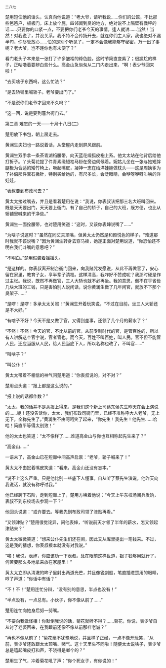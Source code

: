     二八七 

   楚用短住他的话头，认真向他说道：“老大爷，请听我说……你们的公馆，不比那些笆笆户，板板门，床上放个屁，四邻闻到臭的地方，绝对说不上隔壁有戥秤的话……只要你的口紧一点，不要把你们老爷今天的事情，逢人就讲……当然！当然！对我说了，并没关系，我不特不会传扬开去，就连你们主人家，我也绝对不漏半句，你尽管放心……怕的是别个听见了，一定不会像我能够守秘密，万一出了事呢？老大爷，岂不连你也有未便了？”

   看门老头子本来是一张打了许多皱褶的绛色脸，这时节简直变紫了；很尴尬的样子，正咕噜着要辨白些什么。高金山急匆匆从二门内走出来，“啊！表少爷回来啦！”

   “去买啥子东西吗，这么忙法？”

   “是去轿铺里喊轿子。老爷要出门了。”

   “不是说你们老爷才回来不久吗？”

   “这一回，说是要到藩台衙门去。”

   第三章 难忘的一天——十月十八日(二)

   楚用放下书包，朝上房走去。

   黄澜生夫妇也一路说着话，从堂屋内走到屏风跟前。

   黄澜生双手拿一条茶青湖绉腰带，向天蓝花缎狐皮袍上系。他太太站在他背后给他打折子。丫头菊花提了件青素缎短袖马褂在旁边伺候着。婉姑儿坐在一张与她短胖腿极为合适的矮竹椅上，噘起嘴皮，凝神一志在给洋娃娃做枕头——这是周姨爹为了补偿那件宝石撇针，特别买给她的，有尺多长，会眨眼睛，会咿呀咿呀叫唤的洋娃娃。

   “表叔要到布政司去？”

   黄太太接过嘴去，并且是看着楚用在说：“我说，你表叔该把那三名大班叫回来。既是天天要出门，天天要上衙门，有了自己的轿子，自己的大班，既方便，也比从轿铺里喊来的干净些。”

   黄澜生一面拴腰带，也对楚用笑道：“这时，又该你表婶说嘴了……”

   “为啥子说这时？”虽然在同丈夫顶嘴，但黄太太仍然是和颜悦色的样子，“难道那时我就不该说嘴？”因为黄澜生转身去穿马褂，她遂正面对楚用说道，“你恐怕还不明白我们斗嘴的意思吧？”

   “不明白。”楚用假装着摇摇头。

   “是这样的。你表叔离开制台衙门回来，向我赌咒发愿说，从此不再做官了，安心留在家里，教育子女，享半辈子清福。这样清高，我咋好不赞成呢？我那时硬是作过主张。我说，既然不再做官，三人大轿也就不必再坐。我的意思，倒不在乎省俭几块大班的工钱，只是害怕别人说闲话，说你黄澜生做了几年闲官，就放不下那个臭架子……”

   “是啰！是啰！多承太太关照！”黄澜生开着玩笑说，“不过在目前，坐三人大轿还是不大好。”

   “有啥子不好？今天不是又做了官，又得到差事，还领了几个月的薪水了？”

   “不然！不然！今天的官，不比从前的官。从前专制时代的官，是管百姓的，所以有人讲解这个官字说，官者管也。而今天，百姓不叫百姓，叫人民。官不但不能管人民，还应当服从人民，给人民当底下人，所以名称也改了，不叫官……”

   “叫啥子？”

   “叫公仆！”

   黄太太带着不相信的神气问楚用道：“你表叔说的，对不对？”

   楚用点头道：“报上都是这么说的。”

   “报上说的话都作数？”

   “太太，我的话并不是从报上得来，是我们这个新上司蔡东侯先生昨天在会上演说的……呃！还没告诉你，太太，我们布政司衙门里，已经不准称呼大人老爷，无上无下，全称先生了。”黄澜生不由呵呵笑了起来，“你先生！我先生！他先生……哈哈！简直平等得太别致！”

   他的太太也笑道：“太不像样了……难道高金山与你也互相称起先生来了？”

   “高金山……”

   一语未了，高金山已在短廊中间高声启禀：“老爷，轿子喊来了！”

   黄太太不由抿着嘴皮笑道：“看来，高金山还没有忘本。”

   “说不上这么严重。只是他比别一些底下人懂事。自从听了蔡先生演说，他昨天向我说话，就没有称呼过我。”

   他已经跨下石阶，走到短廊上了，楚用方唤着他说：“今天上午东校场阅兵发饷，表叔不到东校场去参观一下？”

   他回头说道：“或许要去。等我先到布政司领了津贴再看。”

   “又领津贴？”楚用很觉诧异，问他表婶，“听说前天才领了半年的薪水，怎又领起津贴来？”

   黄太太微微笑道：“想来公仆先生们还在闹，因此又从库里提出一笔钱来。不过，这是我的猜想，你表叔根本就没有对我说。”

   “唉！我说，表婶，你应该劝一下表叔。处在眼前这样世道，银子钱够用就行了，何苦要那么多地拿来放在家屋里！”

   黄太太立即从清澈的眸子里射出两道光芒，并且像锐剑般，笔直插进楚用的眼睛，哼了声道：“你话中有话？”

   “不！不！”楚用连忙分辩，“没有别的意思，半点也没有！”

   “半点没有，一点总有。小伙子，你不像从前了……”

   楚用连忙向她身后努一努嘴。

   “不要向我做怪相！你默倒我说的话，菊花就听不得？……菊花，你说，表少爷自从讨了老婆回来，在我跟前还像不像从前那样老诚？”

   “再也不像从前了！”菊花毫不犹豫地说，并且样子正经，一点不像开玩笑，“从前，表少爷还敢跟太太顶嘴、赌气。这十天里头不同啦！随便太太说啥子，表少爷总是嘻起嘴皮打和声，不晓得是啷个的？”

   楚用生了气，冲着菊花吼了声：“你个死女子，有你说的！”

